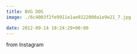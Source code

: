 ```yaml
---
title: BVG DOS
image: ./6c4003f2fe9911e1ae9122000a1e9e21_7.jpg

date: 2012-09-14 18:24:29+00:00
---
```


from Instagram
